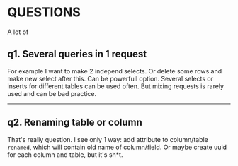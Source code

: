# QUESTIONS
A lot of

## q1. Several queries in 1 request
For example I want to make 2 independ selects.
Or delete some rows and make new select after this.
Can be powerfull option. Several selects or inserts for different tables can be used often. But mixing requests is rarely used and can be bad practice.

---
## q2. Renaming table or column
That's really question. I see only 1 way: add attribute to column/table `renamed`, which will contain old name of column/field. Or maybe create uuid for each column and table, but it's sh*t.